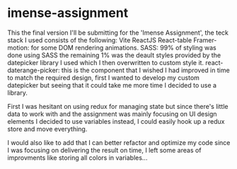 # imense-assignment
This the final version I'll be submitting for the 'Imense Assignment', the teck stack I used consists of the following:
Vite
ReactJS
React-table
Framer-motion: for some DOM rendering animations.
SASS: 99% of styling was done using SASS the remaining 1% was the deault styles provided by the datepicker library I used which I then overwritten to custom style it.
react-daterange-picker: this is the component that I wished I had improved in time to match the required design, first I wanted to develop my custom datepicker but seeing that it could take me more time I decided to use a library.

First I was hesitant on using redux for managing state but since there's little data to work with and the assignment was mainly focusing on UI design elements I decided to use variables instead, I could easily hook up a redux store and move everything.

I would also like to add that I can better refactor and optimize my code since I was focusing on delivering the result on time, I left some areas of improvments like storing all colors in variables...
